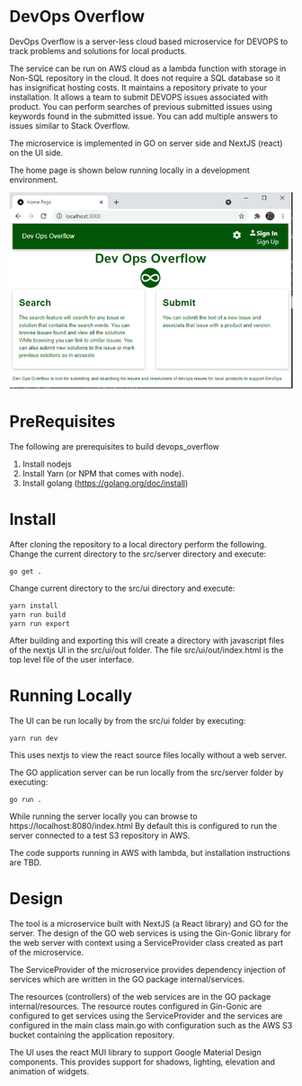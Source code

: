 # DevOps Overflow
DevOps Overflow is a server-less cloud based microservice for DEVOPS to track problems and solutions for local products.

The service can be run on AWS cloud as a lambda function with storage in Non-SQL repository
in the cloud. It does not require a SQL database so it has insignificat hosting costs.
It maintains a repository private to your installation. It allows a team to submit DEVOPS
issues associated with product. You can perform searches of previous submitted issues using
keywords found in the submitted issue. You can add multiple answers to issues similar to
Stack Overflow.

The microservice is implemented in GO on server side and NextJS (react) on the UI side.

The home page is shown below running locally in a development environment.

![alt text](home_page.png "Title")

# PreRequisites
The following are prerequisites to build devops_overflow
1. Install nodejs
2. Install Yarn (or NPM that comes with node).
3. Install golang (https://golang.org/doc/install)

# Install
After cloning the repository to a local directory perform the following.
Change the current directory to the src/server directory and execute:

    go get .

Change current directory to the src/ui directory and execute:

    yarn install
    yarn run build
    yarn run export

After building and exporting this will create a directory with javascript files of the nextjs UI in the src/ui/out folder. The file src/ui/out/index.html is the top level file
of the user interface. 

# Running Locally
The UI can be run locally by from the src/ui folder by executing:

    yarn run dev
This uses nextjs to view the react source files locally without a web server.

The GO application server can be run locally from the src/server folder by executing:

    go run .
While running the server locally you can browse to https://localhost:8080/index.html
By default this is configured to run the server connected to a test S3 repository in AWS.

The code supports running in AWS with lambda, but installation instructions are TBD.

# Design
The tool is a microservice built with NextJS (a React library) and GO for the server.
The design of the GO web services is using the Gin-Gonic library for the web server with context using a ServiceProvider class created as part of the microservice.

The ServiceProvider of the microservice provides dependency injection of services
which are written in the GO package internal/services.

The resources (controllers) of the web services are in the GO package internal/resources.
The resource routes configured in Gin-Gonic are configured to get services using the
ServiceProvider and the services are configured in the main class main.go with configuration such as the AWS S3 bucket containing the application repository.

The UI uses the react MUI library to support Google Material Design components.
This provides support for shadows, lighting, elevation and animation of
widgets.
